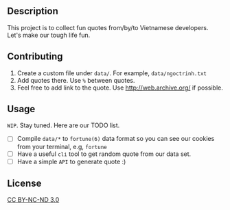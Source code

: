 ## Description

This project is to collect fun quotes from/by/to Vietnamese developers.
Let's make our tough life fun.

## Contributing

1. Create a custom file under `data/`. For example, `data/ngoctrinh.txt`
1. Add quotes there. Use `%` between quotes.
1. Feel free to add link to the quote. Use http://web.archive.org/ if possible.

## Usage

`WIP`. Stay tuned. Here are our TODO list.

- [ ] Compile `data/*` to `fortune(6)` data format so you can see our cookies from
      your terminal, e.g, `fortune`
- [ ] Have a useful `cli` tool to get random quote from our data set.
- [ ] Have a simple `API` to generate quote :)

## License

[CC BY-NC-ND 3.0](https://creativecommons.org/licenses/by-nc-nd/3.0/)
